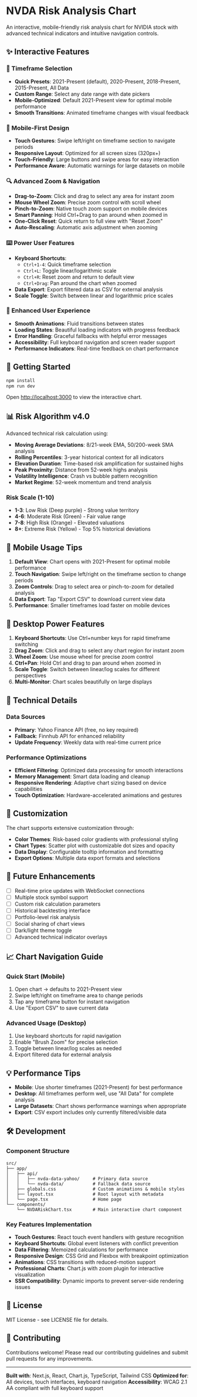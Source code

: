 # NVDA Risk Analysis Chart

An interactive, mobile-friendly risk analysis chart for NVIDIA stock with advanced technical indicators and intuitive navigation controls.

## ✨ Interactive Features

### 🎯 Timeframe Selection
- **Quick Presets**: 2021-Present (default), 2020-Present, 2018-Present, 2015-Present, All Data
- **Custom Range**: Select any date range with date pickers
- **Mobile-Optimized**: Default 2021-Present view for optimal mobile performance
- **Smooth Transitions**: Animated timeframe changes with visual feedback

### 📱 Mobile-First Design
- **Touch Gestures**: Swipe left/right on timeframe section to navigate periods
- **Responsive Layout**: Optimized for all screen sizes (320px+)
- **Touch-Friendly**: Large buttons and swipe areas for easy interaction
- **Performance Aware**: Automatic warnings for large datasets on mobile

### 🔍 Advanced Zoom & Navigation
- **Drag-to-Zoom**: Click and drag to select any area for instant zoom
- **Mouse Wheel Zoom**: Precise zoom control with scroll wheel
- **Pinch-to-Zoom**: Native touch zoom support on mobile devices
- **Smart Panning**: Hold Ctrl+Drag to pan around when zoomed in
- **One-Click Reset**: Quick return to full view with "Reset Zoom"
- **Auto-Rescaling**: Automatic axis adjustment when zooming

### ⌨️ Power User Features
- **Keyboard Shortcuts**:
  - `Ctrl+1-4`: Quick timeframe selection
  - `Ctrl+L`: Toggle linear/logarithmic scale
  - `Ctrl+R`: Reset zoom and return to default view
  - `Ctrl+Drag`: Pan around the chart when zoomed
- **Data Export**: Export filtered data as CSV for external analysis
- **Scale Toggle**: Switch between linear and logarithmic price scales

### 🎨 Enhanced User Experience
- **Smooth Animations**: Fluid transitions between states
- **Loading States**: Beautiful loading indicators with progress feedback
- **Error Handling**: Graceful fallbacks with helpful error messages
- **Accessibility**: Full keyboard navigation and screen reader support
- **Performance Indicators**: Real-time feedback on chart performance

## 🚀 Getting Started

```bash
npm install
npm run dev
```

Open [http://localhost:3000](http://localhost:3000) to view the interactive chart.

## 📊 Risk Algorithm v4.0

Advanced technical risk calculation using:
- **Moving Average Deviations**: 8/21-week EMA, 50/200-week SMA analysis
- **Rolling Percentiles**: 3-year historical context for all indicators  
- **Elevation Duration**: Time-based risk amplification for sustained highs
- **Peak Proximity**: Distance from 52-week highs analysis
- **Volatility Intelligence**: Crash vs bubble pattern recognition
- **Market Regime**: 52-week momentum and trend analysis

### Risk Scale (1-10)
- **1-3**: Low Risk (Deep purple) - Strong value territory
- **4-6**: Moderate Risk (Green) - Fair value range  
- **7-8**: High Risk (Orange) - Elevated valuations
- **8+**: Extreme Risk (Yellow) - Top 5% historical deviations

## 📱 Mobile Usage Tips

1. **Default View**: Chart opens with 2021-Present for optimal mobile performance
2. **Touch Navigation**: Swipe left/right on the timeframe section to change periods
3. **Zoom Controls**: Drag to select area or pinch-to-zoom for detailed analysis
4. **Data Export**: Tap "Export CSV" to download current view data
5. **Performance**: Smaller timeframes load faster on mobile devices

## 🎯 Desktop Power Features

1. **Keyboard Shortcuts**: Use Ctrl+number keys for rapid timeframe switching
2. **Drag Zoom**: Click and drag to select any chart region for instant zoom
3. **Wheel Zoom**: Use mouse wheel for precise zoom control
4. **Ctrl+Pan**: Hold Ctrl and drag to pan around when zoomed in
5. **Scale Toggle**: Switch between linear/log scales for different perspectives
6. **Multi-Monitor**: Chart scales beautifully on large displays

## 🔧 Technical Details

### Data Sources
- **Primary**: Yahoo Finance API (free, no key required)
- **Fallback**: Finnhub API for enhanced reliability
- **Update Frequency**: Weekly data with real-time current price

### Performance Optimizations
- **Efficient Filtering**: Optimized data processing for smooth interactions
- **Memory Management**: Smart data loading and cleanup
- **Responsive Rendering**: Adaptive chart sizing based on device capabilities
- **Touch Optimization**: Hardware-accelerated animations and gestures

## 🎨 Customization

The chart supports extensive customization through:
- **Color Themes**: Risk-based color gradients with professional styling
- **Chart Types**: Scatter plot with customizable dot sizes and opacity
- **Data Display**: Configurable tooltip information and formatting
- **Export Options**: Multiple data export formats and selections

## 🔮 Future Enhancements

- [ ] Real-time price updates with WebSocket connections
- [ ] Multiple stock symbol support
- [ ] Custom risk calculation parameters
- [ ] Historical backtesting interface
- [ ] Portfolio-level risk analysis
- [ ] Social sharing of chart views
- [ ] Dark/light theme toggle
- [ ] Advanced technical indicator overlays

## 📈 Chart Navigation Guide

### Quick Start (Mobile)
1. Open chart → defaults to 2021-Present view
2. Swipe left/right on timeframe area to change periods
3. Tap any timeframe button for instant navigation
4. Use "Export CSV" to save current data

### Advanced Usage (Desktop)
1. Use keyboard shortcuts for rapid navigation
2. Enable "Brush Zoom" for precise selection
3. Toggle between linear/log scales as needed
4. Export filtered data for external analysis

## 💡 Performance Tips

- **Mobile**: Use shorter timeframes (2021-Present) for best performance
- **Desktop**: All timeframes perform well, use "All Data" for complete analysis
- **Large Datasets**: Chart shows performance warnings when appropriate
- **Export**: CSV export includes only currently filtered/visible data

## 🛠️ Development

### Component Structure
```
src/
├── app/
│   ├── api/
│   │   ├── nvda-data-yahoo/     # Primary data source
│   │   └── nvda-data/           # Fallback data source
│   ├── globals.css              # Custom animations & mobile styles
│   ├── layout.tsx               # Root layout with metadata
│   └── page.tsx                 # Home page
└── components/
    └── NVDARiskChart.tsx        # Main interactive chart component
```

### Key Features Implementation
- **Touch Gestures**: React touch event handlers with gesture recognition
- **Keyboard Shortcuts**: Global event listeners with conflict prevention
- **Data Filtering**: Memoized calculations for performance
- **Responsive Design**: CSS Grid and Flexbox with breakpoint optimization
- **Animations**: CSS transitions with reduced-motion support
- **Professional Charts**: Chart.js with zoom plugin for interactive visualization
- **SSR Compatibility**: Dynamic imports to prevent server-side rendering issues

## 📄 License

MIT License - see LICENSE file for details.

## 🤝 Contributing

Contributions welcome! Please read our contributing guidelines and submit pull requests for any improvements.

---

**Built with**: Next.js, React, Chart.js, TypeScript, Tailwind CSS
**Optimized for**: All devices, touch interfaces, keyboard navigation
**Accessibility**: WCAG 2.1 AA compliant with full keyboard support

